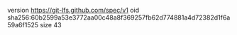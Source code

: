 version https://git-lfs.github.com/spec/v1
oid sha256:60b2599a53e3772aa00c48a8f369257fb62d774881a4d72382d1f6a59a6f1525
size 43
